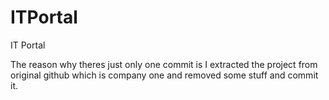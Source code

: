 # ITPortal


IT Portal

The reason why theres just only one commit is I extracted the project from original github which is company one and removed some stuff and commit it.
